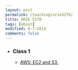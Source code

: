 ```yaml
---
layout: post
permalink: /teaching/orie5270/
title: ORIE 5270
tags: [about]
modified: 8-7-2014
comments: false
---
```


* ### Class 1
    * [AWS: EC2 and S3.](/saul/ec2_notes)
